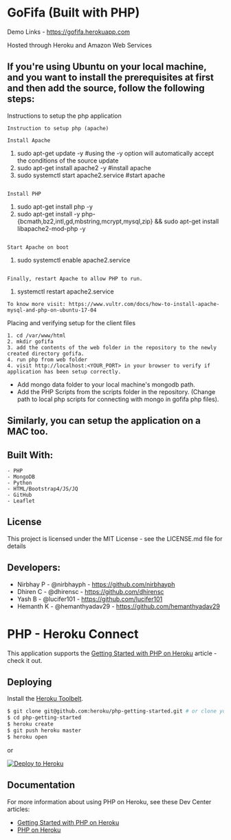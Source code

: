 # GoFifa (Built with PHP)

Demo Links - https://gofifa.herokuapp.com

Hosted through Heroku and Amazon Web Services

## If you're using Ubuntu on your local machine, and you want to install the prerequisites at first and then add the source, follow the following steps:

Instructions to setup the php application

```
Instruction to setup php (apache)

Install Apache
```
1. sudo apt-get update -y #using the -y option will automatically accept the conditions of the source update
2. sudo apt-get install apache2 -y #install apache
3. sudo systemctl start apache2.service #start apache
```

Install PHP
```
1. sudo apt-get install php -y
2. sudo apt-get install -y php-{bcmath,bz2,intl,gd,mbstring,mcrypt,mysql,zip} && sudo apt-get install libapache2-mod-php -y
```

Start Apache on boot
```
1. sudo systemctl enable apache2.service
```

Finally, restart Apache to allow PHP to run.
```
1. systemctl restart apache2.service

```
To know more visit: https://www.vultr.com/docs/how-to-install-apache-mysql-and-php-on-ubuntu-17-04
```

Placing and verifying setup for the client files
```
1. cd /var/www/html
2. mkdir gofifa
3. add the contents of the web folder in the repository to the newly created directory gofifa.
4. run php from web folder
4. visit http://localhost:<YOUR_PORT> in your browser to verify if application has been setup correctly.
```
- Add mongo data folder to your local machine's mongodb path.
- Add the PHP Scripts from the scripts folder in the repository. (Change path to local php scripts for connecting with mongo in gofifa php files).  

## Similarly, you can setup the application on a MAC too.

## Built With:
    - PHP
    - MongoDB
    - Python
    - HTML/Bootstrap4/JS/JQ
    - GitHub
    - Leaflet
    
## License
This project is licensed under the MIT License - see the LICENSE.md file for details

## Developers:
- Nirbhay P - @nirbhayph - https://github.com/nirbhayph 
- Dhiren C - @dhirensc - https://github.com/dhirensc 
- Yash B - @lucifer101 - https://github.com/lucifer101 
- Hemanth K - @hemanthyadav29 - https://github.com/hemanthyadav29 

# PHP - Heroku Connect

This application supports the [Getting Started with PHP on Heroku](https://devcenter.heroku.com/articles/getting-started-with-php) article - check it out.

## Deploying

Install the [Heroku Toolbelt](https://toolbelt.heroku.com/).

```sh
$ git clone git@github.com:heroku/php-getting-started.git # or clone your own fork
$ cd php-getting-started
$ heroku create
$ git push heroku master
$ heroku open
```

or

[![Deploy to Heroku](https://www.herokucdn.com/deploy/button.png)](https://heroku.com/deploy)

## Documentation

For more information about using PHP on Heroku, see these Dev Center articles:

- [Getting Started with PHP on Heroku](https://devcenter.heroku.com/articles/getting-started-with-php)
- [PHP on Heroku](https://devcenter.heroku.com/categories/php)


